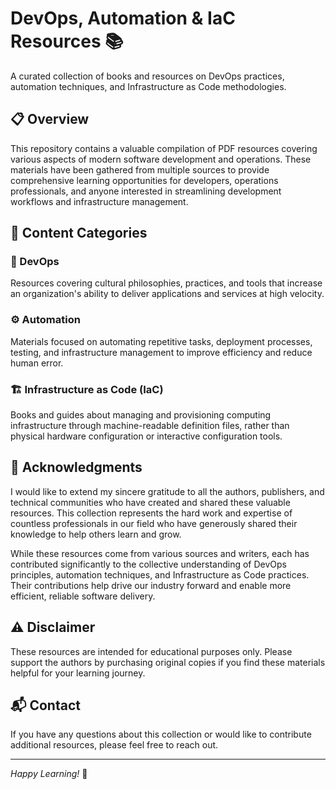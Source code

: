 # DevOps, Automation & IaC Resources 📚

A curated collection of books and resources on DevOps practices, automation techniques, and Infrastructure as Code methodologies.

## 📋 Overview

This repository contains a valuable compilation of PDF resources covering various aspects of modern software development and operations. These materials have been gathered from multiple sources to provide comprehensive learning opportunities for developers, operations professionals, and anyone interested in streamlining development workflows and infrastructure management.

## 📖 Content Categories

### 🔄 DevOps
Resources covering cultural philosophies, practices, and tools that increase an organization's ability to deliver applications and services at high velocity.

### ⚙️ Automation
Materials focused on automating repetitive tasks, deployment processes, testing, and infrastructure management to improve efficiency and reduce human error.

### 🏗️ Infrastructure as Code (IaC)
Books and guides about managing and provisioning computing infrastructure through machine-readable definition files, rather than physical hardware configuration or interactive configuration tools.

## 🙏 Acknowledgments

I would like to extend my sincere gratitude to all the authors, publishers, and technical communities who have created and shared these valuable resources. This collection represents the hard work and expertise of countless professionals in our field who have generously shared their knowledge to help others learn and grow.

While these resources come from various sources and writers, each has contributed significantly to the collective understanding of DevOps principles, automation techniques, and Infrastructure as Code practices. Their contributions help drive our industry forward and enable more efficient, reliable software delivery.

## ⚠️ Disclaimer

These resources are intended for educational purposes only. Please support the authors by purchasing original copies if you find these materials helpful for your learning journey.

## 📬 Contact

If you have any questions about this collection or would like to contribute additional resources, please feel free to reach out.

---

*Happy Learning!* 🚀
